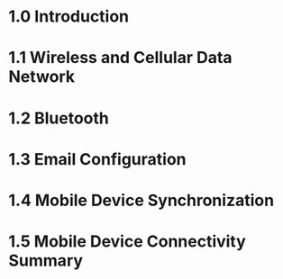# 1.0 Introduction

# 1.1 Wireless and Cellular Data Network
# 1.2 Bluetooth
# 1.3 Email Configuration
# 1.4 Mobile Device Synchronization
# 1.5 Mobile Device Connectivity Summary

